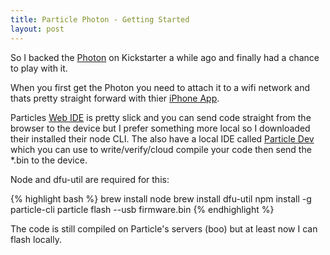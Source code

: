 ```yaml
---
title: Particle Photon - Getting Started
layout: post
---
```


So I backed the [Photon](https://store.particle.io/?product=particle-photon) on Kickstarter a while ago and finally had a chance to play with it.

When you first get the Photon you need to attach it to a wifi network and thats pretty straight forward with thier [iPhone App](https://itunes.apple.com/us/app/particle-build-photon-electron/id991459054?mt=8).

Particles [Web IDE](https://build.particle.io/) is pretty slick and you can send code straight from the browser to the device but I prefer something more local so I downloaded their installed their node CLI. The also have a local IDE called [Particle Dev](https://www.particle.io/dev) which you can use to write/verify/cloud compile your code then send the *.bin to the device. 

Node and dfu-util are required for this: 

{% highlight bash %}
brew install node
brew install dfu-util
npm install -g particle-cli
particle flash --usb firmware.bin
{% endhighlight %}

The code is still compiled on Particle's servers (boo) but at least now I can flash locally. 

